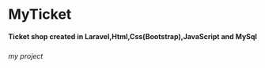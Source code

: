 # MyTicket
#### Ticket shop created in Laravel,Html,Css(Bootstrap),JavaScript and MySql
#####
###### my project
